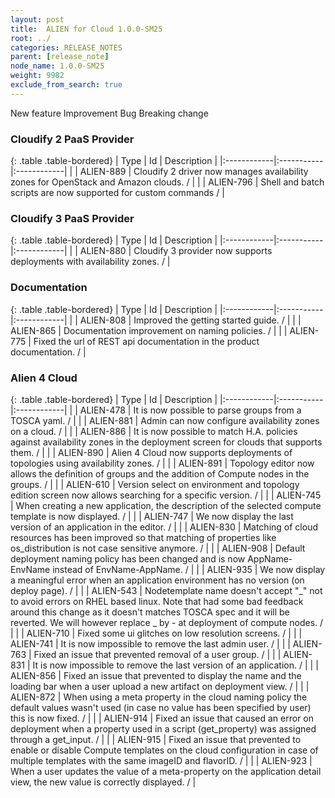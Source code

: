 ```yaml
---
layout: post
title:  ALIEN for Cloud 1.0.0-SM25
root: ../
categories: RELEASE_NOTES
parent: [release_note]
node_name: 1.0.0-SM25
weight: 9982
exclude_from_search: true
---
```





<i class="fa fa-plus text-success"></i> New feature <i class="fa fa-level-up text-primary"></i> Improvement  <i class="fa fa-bug text-danger"></i> Bug <i class="fa fa-exclamation-triangle text-warning"></i> Breaking change


### Cloudify 2 PaaS Provider



  {: .table .table-bordered}
  | Type        | Id         | Description |
  |:------------|:-----------|:------------|
    |  <i class="fa fa-plus text-success"></i> | ALIEN-889 | Cloudify 2 driver now manages availability zones for OpenStack and Amazon clouds. /  |
      |  <i class="fa fa-level-up text-primary"></i> | ALIEN-796 | Shell and batch scripts are now supported for custom commands /  |
    


### Cloudify 3 PaaS Provider



  {: .table .table-bordered}
  | Type        | Id         | Description |
  |:------------|:-----------|:------------|
    |  <i class="fa fa-plus text-success"></i> | ALIEN-880 | Cloudify 3 provider now supports deployments with availability zones. /  |
      


### Documentation



  {: .table .table-bordered}
  | Type        | Id         | Description |
  |:------------|:-----------|:------------|
      |  <i class="fa fa-level-up text-primary"></i> | ALIEN-808 | Improved the getting started guide. /  |
    |  <i class="fa fa-level-up text-primary"></i> | ALIEN-865 | Documentation improvement on naming policies. /  |
      |  <i class="fa fa-bug text-danger"></i> | ALIEN-775 | Fixed the url of REST api documentation in the product documentation. /  |
  


### Alien 4 Cloud



  {: .table .table-bordered}
  | Type        | Id         | Description |
  |:------------|:-----------|:------------|
    |  <i class="fa fa-plus text-success"></i> | ALIEN-478 | It is now possible to parse groups from a TOSCA yaml. /  |
    |  <i class="fa fa-plus text-success"></i> | ALIEN-881 | Admin can now configure availability zones on a cloud. /  |
    |  <i class="fa fa-plus text-success"></i> | ALIEN-886 | It is now possible to match H.A. policies against availability zones in the deployment screen for clouds that supports them. /  |
    |  <i class="fa fa-plus text-success"></i> | ALIEN-890 | Alien 4 Cloud now supports deployments of topologies using availability zones. /  |
    |  <i class="fa fa-plus text-success"></i> | ALIEN-891 | Topology editor now allows the definition of groups and the addition of Compute nodes in the groups. /  |
      |  <i class="fa fa-level-up text-primary"></i> | ALIEN-610 | Version select on environment and topology edition screen now allows searching for a specific version. /  |
    |  <i class="fa fa-level-up text-primary"></i> | ALIEN-745 | When creating a new application, the description of the selected compute template is now displayed. /  |
    |  <i class="fa fa-level-up text-primary"></i> | ALIEN-747 | We now display the last version of an application in the editor. /  |
    |  <i class="fa fa-level-up text-primary"></i> | ALIEN-830 | Matching of cloud resources has been improved so that matching of properties like os_distribution is not case sensitive anymore. /  |
    |  <i class="fa fa-level-up text-primary"></i> | ALIEN-908 | Default deployment naming policy has been changed and is now AppName-EnvName instead of EnvName-AppName. /  |
    |  <i class="fa fa-level-up text-primary"></i> | ALIEN-935 | We now display a meaningful error when an application environment has no version (on deploy page). /  |
      |  <i class="fa fa-bug text-danger"></i> | ALIEN-543 | Nodetemplate name doesn't accept "_" not to avoid errors on RHEL based linux. Note that had some bad feedback around this change as it doesn't matches TOSCA spec and it will be reverted. We will however replace _ by - at deployment of compute nodes. /  |
    |  <i class="fa fa-bug text-danger"></i> | ALIEN-710 | Fixed some ui glitches on low resolution screens. /  |
    |  <i class="fa fa-bug text-danger"></i> | ALIEN-741 | It is now impossible to remove the last admin user. /  |
    |  <i class="fa fa-bug text-danger"></i> | ALIEN-763 | Fixed an issue that prevented removal of a user group. /  |
    |  <i class="fa fa-bug text-danger"></i> | ALIEN-831 | It is now impossible to remove the last version of an application. /  |
    |  <i class="fa fa-bug text-danger"></i> | ALIEN-856 | Fixed an issue that prevented to display the name and the loading bar when a user upload a new artifact on deployment view. /  |
    |  <i class="fa fa-bug text-danger"></i> | ALIEN-872 | When using a meta property in the cloud naming policy the default values wasn't used (in case no value has been specified by user) this is now fixed. /  |
    |  <i class="fa fa-bug text-danger"></i> | ALIEN-914 | Fixed an issue that caused an error on deployment when a property used in a script (get_property) was assigned through a get_input. /  |
    |  <i class="fa fa-bug text-danger"></i> | ALIEN-915 | Fixed an issue that prevented to enable or disable Compute templates on the cloud configuration in case of multiple templates with the same imageID and flavorID. /  |
    |  <i class="fa fa-bug text-danger"></i> | ALIEN-923 | When a user updates the value of a meta-property on the application detail view, the new value is correctly displayed. /  |
  

